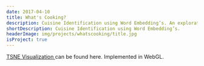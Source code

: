 ```yaml
---
date: 2017-04-10
title: What's Cooking?
description: Cuisine Identification using Word Embedding’s. An exploration of using word embeddings to cluster recipes to predict the cuisine given a list of ingredients. We also explore T-SNE for dimensionality reduction for visualization.
shortDescription: Cuisine Identification using Word Embedding’s.
headerImage: img/projects/whatscooking/title.jpg
isProject: true
---
```

<a href="{{root}}img/projects/whatscooking/index.html"> TSNE Visualization </a> can be found here. Implemented in WebGL.